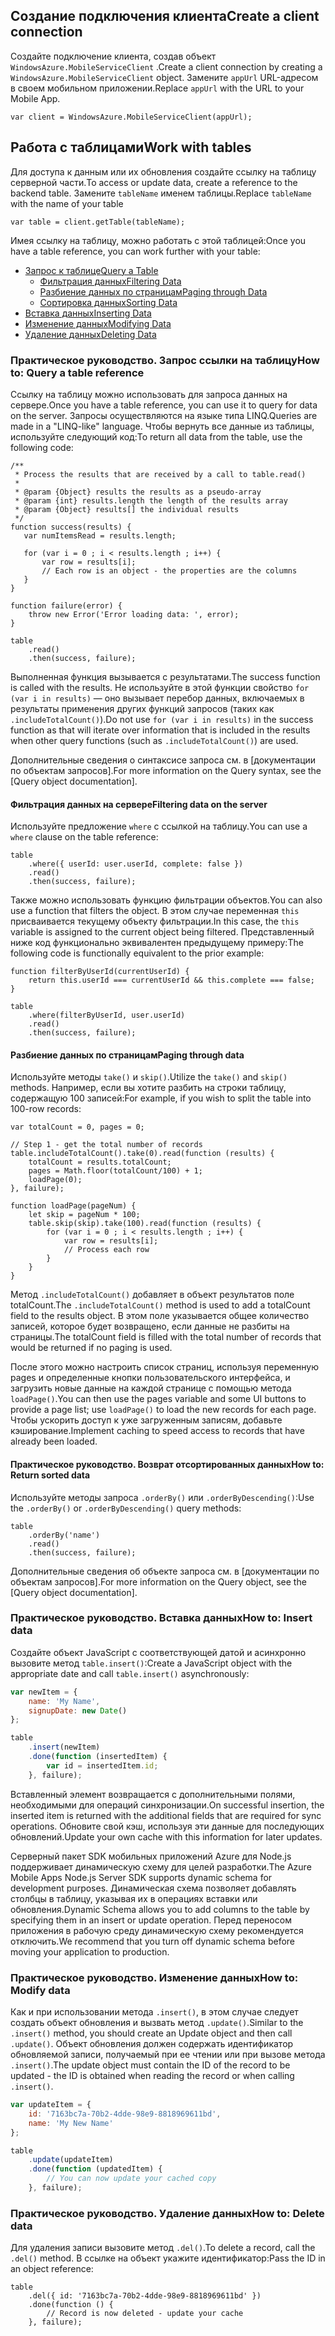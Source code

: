 ## <span data-ttu-id="c782d-101"><a name="create-client"></a>Создание подключения клиента</span><span class="sxs-lookup"><span data-stu-id="c782d-101"><a name="create-client"></a>Create a client connection</span></span>
<span data-ttu-id="c782d-102">Создайте подключение клиента, создав объект `WindowsAzure.MobileServiceClient` .</span><span class="sxs-lookup"><span data-stu-id="c782d-102">Create a client connection by creating a `WindowsAzure.MobileServiceClient` object.</span></span>  <span data-ttu-id="c782d-103">Замените `appUrl` URL-адресом в своем мобильном приложении.</span><span class="sxs-lookup"><span data-stu-id="c782d-103">Replace `appUrl` with the URL to your Mobile App.</span></span>

```
var client = WindowsAzure.MobileServiceClient(appUrl);
```

## <span data-ttu-id="c782d-104"><a name="table-reference"></a>Работа с таблицами</span><span class="sxs-lookup"><span data-stu-id="c782d-104"><a name="table-reference"></a>Work with tables</span></span>
<span data-ttu-id="c782d-105">Для доступа к данным или их обновления создайте ссылку на таблицу серверной части.</span><span class="sxs-lookup"><span data-stu-id="c782d-105">To access or update data, create a reference to the backend table.</span></span> <span data-ttu-id="c782d-106">Замените `tableName` именем таблицы.</span><span class="sxs-lookup"><span data-stu-id="c782d-106">Replace `tableName` with the name of your table</span></span>

```
var table = client.getTable(tableName);
```

<span data-ttu-id="c782d-107">Имея ссылку на таблицу, можно работать с этой таблицей:</span><span class="sxs-lookup"><span data-stu-id="c782d-107">Once you have a table reference, you can work further with your table:</span></span>

* [<span data-ttu-id="c782d-108">Запрос к таблице</span><span class="sxs-lookup"><span data-stu-id="c782d-108">Query a Table</span></span>](#querying)
  * [<span data-ttu-id="c782d-109">Фильтрация данных</span><span class="sxs-lookup"><span data-stu-id="c782d-109">Filtering Data</span></span>](#table-filter)
  * [<span data-ttu-id="c782d-110">Разбиение данных по страницам</span><span class="sxs-lookup"><span data-stu-id="c782d-110">Paging through Data</span></span>](#table-paging)
  * [<span data-ttu-id="c782d-111">Сортировка данных</span><span class="sxs-lookup"><span data-stu-id="c782d-111">Sorting Data</span></span>](#sorting-data)
* [<span data-ttu-id="c782d-112">Вставка данных</span><span class="sxs-lookup"><span data-stu-id="c782d-112">Inserting Data</span></span>](#inserting)
* [<span data-ttu-id="c782d-113">Изменение данных</span><span class="sxs-lookup"><span data-stu-id="c782d-113">Modifying Data</span></span>](#modifying)
* [<span data-ttu-id="c782d-114">Удаление данных</span><span class="sxs-lookup"><span data-stu-id="c782d-114">Deleting Data</span></span>](#deleting)

### <span data-ttu-id="c782d-115"><a name="querying"></a>Практическое руководство. Запрос ссылки на таблицу</span><span class="sxs-lookup"><span data-stu-id="c782d-115"><a name="querying"></a>How to: Query a table reference</span></span>
<span data-ttu-id="c782d-116">Ссылку на таблицу можно использовать для запроса данных на сервере.</span><span class="sxs-lookup"><span data-stu-id="c782d-116">Once you have a table reference, you can use it to query for data on the server.</span></span>  <span data-ttu-id="c782d-117">Запросы осуществляются на языке типа LINQ.</span><span class="sxs-lookup"><span data-stu-id="c782d-117">Queries are made in a "LINQ-like" language.</span></span>
<span data-ttu-id="c782d-118">Чтобы вернуть все данные из таблицы, используйте следующий код:</span><span class="sxs-lookup"><span data-stu-id="c782d-118">To return all data from the table, use the following code:</span></span>

```
/**
 * Process the results that are received by a call to table.read()
 *
 * @param {Object} results the results as a pseudo-array
 * @param {int} results.length the length of the results array
 * @param {Object} results[] the individual results
 */
function success(results) {
   var numItemsRead = results.length;

   for (var i = 0 ; i < results.length ; i++) {
       var row = results[i];
       // Each row is an object - the properties are the columns
   }
}

function failure(error) {
    throw new Error('Error loading data: ', error);
}

table
    .read()
    .then(success, failure);
```

<span data-ttu-id="c782d-119">Выполненная функция вызывается с результатами.</span><span class="sxs-lookup"><span data-stu-id="c782d-119">The success function is called with the results.</span></span>  <span data-ttu-id="c782d-120">Не используйте в этой функции свойство `for (var i in results)` — оно вызывает перебор данных, включаемых в результаты применения других функций запросов (таких как `.includeTotalCount()`).</span><span class="sxs-lookup"><span data-stu-id="c782d-120">Do not use `for (var i in results)` in the success function as that will iterate over information that is included in the results when other query functions (such as `.includeTotalCount()`) are used.</span></span>

<span data-ttu-id="c782d-121">Дополнительные сведения о синтаксисе запроса см. в [документации по объектам запросов].</span><span class="sxs-lookup"><span data-stu-id="c782d-121">For more information on the Query syntax, see the [Query object documentation].</span></span>

#### <span data-ttu-id="c782d-122"><a name="table-filter"></a>Фильтрация данных на сервере</span><span class="sxs-lookup"><span data-stu-id="c782d-122"><a name="table-filter"></a>Filtering data on the server</span></span>
<span data-ttu-id="c782d-123">Используйте предложение `where` с ссылкой на таблицу.</span><span class="sxs-lookup"><span data-stu-id="c782d-123">You can use a `where` clause on the table reference:</span></span>

```
table
    .where({ userId: user.userId, complete: false })
    .read()
    .then(success, failure);
```

<span data-ttu-id="c782d-124">Также можно использовать функцию фильтрации объектов.</span><span class="sxs-lookup"><span data-stu-id="c782d-124">You can also use a function that filters the object.</span></span>  <span data-ttu-id="c782d-125">В этом случае переменная `this` присваивается текущему объекту фильтрации.</span><span class="sxs-lookup"><span data-stu-id="c782d-125">In this case, the `this` variable is assigned to the current object being filtered.</span></span>  <span data-ttu-id="c782d-126">Представленный ниже код функционально эквивалентен предыдущему примеру:</span><span class="sxs-lookup"><span data-stu-id="c782d-126">The following code is functionally equivalent to the prior example:</span></span>

```
function filterByUserId(currentUserId) {
    return this.userId === currentUserId && this.complete === false;
}

table
    .where(filterByUserId, user.userId)
    .read()
    .then(success, failure);
```

#### <span data-ttu-id="c782d-127"><a name="table-paging"></a>Разбиение данных по страницам</span><span class="sxs-lookup"><span data-stu-id="c782d-127"><a name="table-paging"></a>Paging through data</span></span>
<span data-ttu-id="c782d-128">Используйте методы `take()` и `skip()`.</span><span class="sxs-lookup"><span data-stu-id="c782d-128">Utilize the `take()` and `skip()` methods.</span></span>  <span data-ttu-id="c782d-129">Например, если вы хотите разбить на строки таблицу, содержащую 100 записей:</span><span class="sxs-lookup"><span data-stu-id="c782d-129">For example, if you wish to split the table into 100-row records:</span></span>

```
var totalCount = 0, pages = 0;

// Step 1 - get the total number of records
table.includeTotalCount().take(0).read(function (results) {
    totalCount = results.totalCount;
    pages = Math.floor(totalCount/100) + 1;
    loadPage(0);
}, failure);

function loadPage(pageNum) {
    let skip = pageNum * 100;
    table.skip(skip).take(100).read(function (results) {
        for (var i = 0 ; i < results.length ; i++) {
            var row = results[i];
            // Process each row
        }
    }
}
```

<span data-ttu-id="c782d-130">Метод `.includeTotalCount()` добавляет в объект результатов поле totalCount.</span><span class="sxs-lookup"><span data-stu-id="c782d-130">The `.includeTotalCount()` method is used to add a totalCount field to the results object.</span></span>  <span data-ttu-id="c782d-131">В этом поле указывается общее количество записей, которое будет возвращено, если данные не разбиты на страницы.</span><span class="sxs-lookup"><span data-stu-id="c782d-131">The totalCount field is filled with the total number of records that would be returned if no paging is used.</span></span>

<span data-ttu-id="c782d-132">После этого можно настроить список страниц, используя переменную pages и определенные кнопки пользовательского интерфейса, и загрузить новые данные на каждой странице с помощью метода `loadPage()`.</span><span class="sxs-lookup"><span data-stu-id="c782d-132">You can then use the pages variable and some UI buttons to provide a page list; use `loadPage()` to load the new records for each page.</span></span>  <span data-ttu-id="c782d-133">Чтобы ускорить доступ к уже загруженным записям, добавьте кэширование.</span><span class="sxs-lookup"><span data-stu-id="c782d-133">Implement caching to speed access to records that have already been loaded.</span></span>

#### <span data-ttu-id="c782d-134"><a name="sorting-data"></a>Практическое руководство. Возврат отсортированных данных</span><span class="sxs-lookup"><span data-stu-id="c782d-134"><a name="sorting-data"></a>How to: Return sorted data</span></span>
<span data-ttu-id="c782d-135">Используйте методы запроса `.orderBy()` или `.orderByDescending()`:</span><span class="sxs-lookup"><span data-stu-id="c782d-135">Use the `.orderBy()` or `.orderByDescending()` query methods:</span></span>

```
table
    .orderBy('name')
    .read()
    .then(success, failure);
```

<span data-ttu-id="c782d-136">Дополнительные сведения об объекте запроса см. в [документации по объектам запросов].</span><span class="sxs-lookup"><span data-stu-id="c782d-136">For more information on the Query object, see the [Query object documentation].</span></span>

### <span data-ttu-id="c782d-137"><a name="inserting"></a>Практическое руководство. Вставка данных</span><span class="sxs-lookup"><span data-stu-id="c782d-137"><a name="inserting"></a>How to: Insert data</span></span>
<span data-ttu-id="c782d-138">Создайте объект JavaScript с соответствующей датой и асинхронно вызовите метод `table.insert()`:</span><span class="sxs-lookup"><span data-stu-id="c782d-138">Create a JavaScript object with the appropriate date and call `table.insert()` asynchronously:</span></span>

```javascript
var newItem = {
    name: 'My Name',
    signupDate: new Date()
};

table
    .insert(newItem)
    .done(function (insertedItem) {
        var id = insertedItem.id;
    }, failure);
```

<span data-ttu-id="c782d-139">Вставленный элемент возвращается с дополнительными полями, необходимыми для операций синхронизации.</span><span class="sxs-lookup"><span data-stu-id="c782d-139">On successful insertion, the inserted item is returned with the additional fields that are required for sync operations.</span></span>  <span data-ttu-id="c782d-140">Обновите свой кэш, используя эти данные для последующих обновлений.</span><span class="sxs-lookup"><span data-stu-id="c782d-140">Update your own cache with this information for later updates.</span></span>

<span data-ttu-id="c782d-141">Серверный пакет SDK мобильных приложений Azure для Node.js поддерживает динамическую схему для целей разработки.</span><span class="sxs-lookup"><span data-stu-id="c782d-141">The Azure Mobile Apps Node.js Server SDK supports dynamic schema for development purposes.</span></span>  <span data-ttu-id="c782d-142">Динамическая схема позволяет добавлять столбцы в таблицу, указывая их в операциях вставки или обновления.</span><span class="sxs-lookup"><span data-stu-id="c782d-142">Dynamic Schema allows you to add columns to the table by specifying them in an insert or update operation.</span></span>  <span data-ttu-id="c782d-143">Перед переносом приложения в рабочую среду динамическую схему рекомендуется отключить.</span><span class="sxs-lookup"><span data-stu-id="c782d-143">We recommend that you turn off dynamic schema before moving your application to production.</span></span>

### <span data-ttu-id="c782d-144"><a name="modifying"></a>Практическое руководство. Изменение данных</span><span class="sxs-lookup"><span data-stu-id="c782d-144"><a name="modifying"></a>How to: Modify data</span></span>
<span data-ttu-id="c782d-145">Как и при использовании метода `.insert()`, в этом случае следует создать объект обновления и вызвать метод `.update()`.</span><span class="sxs-lookup"><span data-stu-id="c782d-145">Similar to the `.insert()` method, you should create an Update object and then call `.update()`.</span></span>  <span data-ttu-id="c782d-146">Объект обновления должен содержать идентификатор обновляемой записи, получаемый при ее чтении или при вызове метода `.insert()`.</span><span class="sxs-lookup"><span data-stu-id="c782d-146">The update object must contain the ID of the record to be updated - the ID is obtained when reading the record or when calling `.insert()`.</span></span>

```javascript
var updateItem = {
    id: '7163bc7a-70b2-4dde-98e9-8818969611bd',
    name: 'My New Name'
};

table
    .update(updateItem)
    .done(function (updatedItem) {
        // You can now update your cached copy
    }, failure);
```

### <span data-ttu-id="c782d-147"><a name="deleting"></a>Практическое руководство. Удаление данных</span><span class="sxs-lookup"><span data-stu-id="c782d-147"><a name="deleting"></a>How to: Delete data</span></span>
<span data-ttu-id="c782d-148">Для удаления записи вызовите метод `.del()`.</span><span class="sxs-lookup"><span data-stu-id="c782d-148">To delete a record, call the `.del()` method.</span></span>  <span data-ttu-id="c782d-149">В ссылке на объект укажите идентификатор:</span><span class="sxs-lookup"><span data-stu-id="c782d-149">Pass the ID in an object reference:</span></span>

```
table
    .del({ id: '7163bc7a-70b2-4dde-98e9-8818969611bd' })
    .done(function () {
        // Record is now deleted - update your cache
    }, failure);
```
